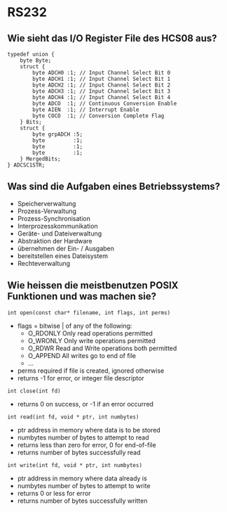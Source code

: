 # RS232

## Wie sieht das I/O Register File des HCS08 aus?
```
typedef union {
    byte Byte;
    struct {
        byte ADCH0 :1; // Input Channel Select Bit 0
        byte ADCH1 :1; // Input Channel Select Bit 1
        byte ADCH2 :1; // Input Channel Select Bit 2
        byte ADCH3 :1; // Input Channel Select Bit 3
        byte ADCH4 :1; // Input Channel Select Bit 4
        byte ADCO  :1; // Continuous Conversion Enable
        byte AIEN  :1; // Interrupt Enable
        byte COCO  :1; // Conversion Complete Flag
    } Bits;
    struct {
        byte grpADCH :5;
        byte         :1;
        byte         :1;
        byte         :1;
    } MergedBits;
} ADCSC1STR;
```

## Was sind die Aufgaben eines Betriebssystems?
* Speicherverwaltung
* Prozess-Verwaltung
* Prozess-Synchronisation
* Interprozesskommunikation
* Geräte- und Dateiverwaltung
* Abstraktion der Hardware
* übernehmen der Ein- / Ausgaben
* bereitstellen eines Dateisystem
* Rechteverwaltung

## Wie heissen die meistbenutzen POSIX Funktionen und was machen sie?
```
int open(const char* filename, int flags, int perms)
```
* flags = bitwise | of any of the following:
    * O_RDONLY Only read operations permitted
    * O_WRONLY Only write operations permitted
    * O_RDWR Read and Write operations both permitted
    * O_APPEND All writes go to end of file
    * ...
* perms required if file is created, ignored otherwise
* returns -1 for error, or integer file descriptor

```
int close(int fd)
```
* returns 0 on success, or -1 if an error occurred

```
int read(int fd, void * ptr, int numbytes)
```

* ptr address in memory where data is to be stored
* numbytes number of bytes to attempt to read
* returns less than zero for error, 0 for end-of-file
* returns number of bytes successfully read

```
int write(int fd, void * ptr, int numbytes)
```
* ptr address in memory where data already is
* numbytes number of bytes to attempt to write
* returns 0 or less for error
* returns number of bytes successfully written


